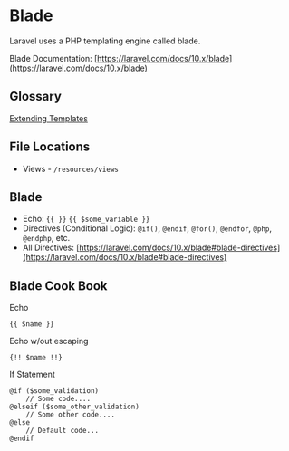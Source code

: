 # Blade

Laravel uses a PHP templating engine called blade.

Blade Documentation: [https://laravel.com/docs/10.x/blade](https://laravel.com/docs/10.x/blade)

## Glossary

[Extending Templates](blade/extending-templates.md)

## File Locations

- Views - `/resources/views`

## Blade

- Echo: `{{ }}` `{{ $some_variable }}`
- Directives (Conditional Logic):  `@if()`, `@endif`, `@for()`, `@endfor`, `@php`, `@endphp`, etc.
- All Directives: [https://laravel.com/docs/10.x/blade#blade-directives](https://laravel.com/docs/10.x/blade#blade-directives)

## Blade Cook Book
Echo
```blade
{{ $name }}
```

Echo w/out escaping
```blade
{!! $name !!}
```

If Statement
```blade
@if ($some_validation)
    // Some code....
@elseif ($some_other_validation)
    // Some other code....
@else
    // Default code...
@endif
```

